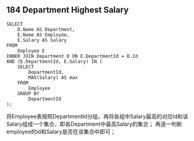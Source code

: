 ## 184	Department Highest Salary    ##

```
SELECT
	D.Name AS Department,
	E.Name AS Employee,
	E.Salary AS Salary
FROM
	Employee E
INNER JOIN Department D ON E.DepartmentId = D.Id
AND (E.DepartmentId, E.Salary) IN (
	SELECT
		DepartmentId,
		MAX(Salary) AS max
	FROM
		Employee
	GROUP BY
		DepartmentId
);
```
将Employee表按照DepartmentId分组，再将各组中Salary最高的对应Id和该Salary组成一个集合，即各Department中最高Salary的集合；
再逐一判断employee的id和Salary是否在该集合中即可；